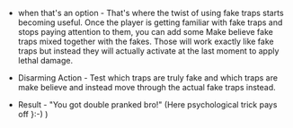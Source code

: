 - when that's an option - That's where the twist of using fake traps starts becoming useful. Once the player is getting familiar with fake traps and stops paying attention to them, you can add some Make believe fake traps mixed together with the fakes. Those will work exactly like fake traps but instead they will actually activate at the last moment to apply lethal damage.

- Disarming Action - Test which traps are truly fake and which traps are make believe and instead move through the actual fake traps instead.

- Result - "You got double pranked bro!" (Here psychological trick pays off }:-) )